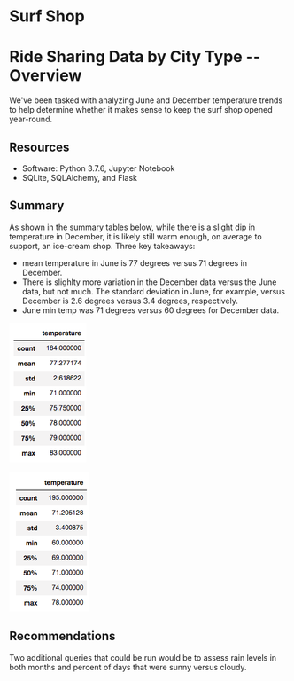 # Surf Shop

# Ride Sharing Data by City Type -- Overview
We've been tasked with analyzing June and December temperature trends to help determine whether it makes sense to keep the surf shop opened year-round.  

## Resources
- Software: Python 3.7.6, Jupyter Notebook
- SQLite, SQLAlchemy, and Flask

## Summary
As shown in the summary tables below, while there is a slight dip in temperature in December, it is likely still warm enough, on average to support, an ice-cream shop. Three key takeaways:
  - mean temperature in June is 77 degrees versus 71 degrees in December.
  - There is slighlty more variation in the December data versus the June data, but not much.  The standard deviation in June, for example, versus December is 2.6 degrees versus 3.4 degrees, respectively.
  - June min temp was 71 degrees versus 60 degrees for December data.  

![png](June_temps.png)

![png](December_temps.png)

## Recommendations
Two additional queries that could be run would be to assess rain levels in both months and percent of days that were sunny versus cloudy.     
